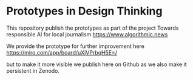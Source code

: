 # Prototypes in Design Thinking

This repository publish the prototypes as part of the project Towards responsible AI for local journalism https://www.algorithmic.news

We provide the prototype for further improvement here https://miro.com/app/board/uXjVPrbqH5E=/

but to make it more visible we publish here on Github as we also make it persistent in Zenodo.


